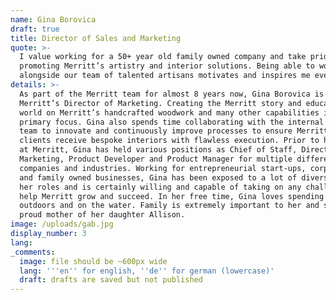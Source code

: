 ```yaml
---
name: Gina Borovica
draft: true
title: Director of Sales and Marketing
quote: >-
  I value working for a 50+ year old family owned company and take pride in
  promoting Merritt’s artistry and interior solutions. Being able to work
  alongside our team of talented artisans motivates and inspires me every day.
details: >-
  As part of the Merritt team for almost 8 years now, Gina Borovica is currently
  Merritt’s Director of Marketing. Creating the Merritt story and educating the
  world on Merritt’s handcrafted woodwork and many other capabilities is her
  primary focus. Gina also spends time collaborating with the internal Merritt
  team to innovate and continuously improve processes to ensure Merritt’s
  clients receive bespoke interiors with flawless execution. Prior to her career
  at Merritt, Gina has held various positions as Chief of Staff, Director of
  Marketing, Product Developer and Product Manager for multiple different
  companies and industries. Working for entrepreneurial start-ups, corporations
  and family owned businesses, Gina has been exposed to a lot of diversity in
  her roles and is certainly willing and capable of taking on any challenge to
  help Merritt grow and succeed. In her free time, Gina loves spending time
  outdoors and on the water. Family is extremely important to her and she is the
  proud mother of her daughter Allison.
image: /uploads/gab.jpg
display_number: 3
lang:
_comments:
  image: file should be ~600px wide
  lang: '''en'' for english, ''de'' for german (lowercase)'
  draft: drafts are saved but not published
---
```

